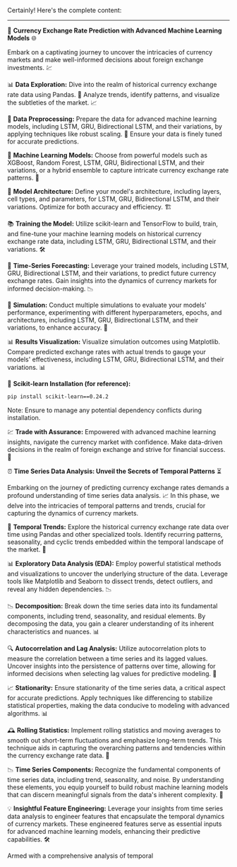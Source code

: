 Certainly! Here's the complete content:

---

🚀 **Currency Exchange Rate Prediction with Advanced Machine Learning Models** 🌐

Embark on a captivating journey to uncover the intricacies of currency markets and make well-informed decisions about foreign exchange investments. 💹

📊 **Data Exploration:** Dive into the realm of historical currency exchange rate data using Pandas. 📅 Analyze trends, identify patterns, and visualize the subtleties of the market. 📈

🧮 **Data Preprocessing:** Prepare the data for advanced machine learning models, including LSTM, GRU, Bidirectional LSTM, and their variations, by applying techniques like robust scaling. 🧹 Ensure your data is finely tuned for accurate predictions.

🔬 **Machine Learning Models:** Choose from powerful models such as XGBoost, Random Forest, LSTM, GRU, Bidirectional LSTM, and their variations, or a hybrid ensemble to capture intricate currency exchange rate patterns. 🤯

🧠 **Model Architecture:** Define your model's architecture, including layers, cell types, and parameters, for LSTM, GRU, Bidirectional LSTM, and their variations. Optimize for both accuracy and efficiency. 🏗️

📚 **Training the Model:** Utilize scikit-learn and TensorFlow to build, train, and fine-tune your machine learning models on historical currency exchange rate data, including LSTM, GRU, Bidirectional LSTM, and their variations. 🛠️

📆 **Time-Series Forecasting:** Leverage your trained models, including LSTM, GRU, Bidirectional LSTM, and their variations, to predict future currency exchange rates. Gain insights into the dynamics of currency markets for informed decision-making. 📉

🔄 **Simulation:** Conduct multiple simulations to evaluate your models' performance, experimenting with different hyperparameters, epochs, and architectures, including LSTM, GRU, Bidirectional LSTM, and their variations, to enhance accuracy. 🔄

📊 **Results Visualization:** Visualize simulation outcomes using Matplotlib. Compare predicted exchange rates with actual trends to gauge your models' effectiveness, including LSTM, GRU, Bidirectional LSTM, and their variations. 📊

🤖 **Scikit-learn Installation (for reference):**

```bash
pip install scikit-learn==0.24.2
```

Note: Ensure to manage any potential dependency conflicts during installation.

💹 **Trade with Assurance:** Empowered with advanced machine learning insights, navigate the currency market with confidence. Make data-driven decisions in the realm of foreign exchange and strive for financial success. 💱

⏰ **Time Series Data Analysis: Unveil the Secrets of Temporal Patterns** ⏳

Embarking on the journey of predicting currency exchange rates demands a profound understanding of time series data analysis. 📈 In this phase, we delve into the intricacies of temporal patterns and trends, crucial for capturing the dynamics of currency markets.

🔄 **Temporal Trends:** Explore the historical currency exchange rate data over time using Pandas and other specialized tools. Identify recurring patterns, seasonality, and cyclic trends embedded within the temporal landscape of the market. 📆

📊 **Exploratory Data Analysis (EDA):** Employ powerful statistical methods and visualizations to uncover the underlying structure of the data. Leverage tools like Matplotlib and Seaborn to dissect trends, detect outliers, and reveal any hidden dependencies. 📉

📉 **Decomposition:** Break down the time series data into its fundamental components, including trend, seasonality, and residual elements. By decomposing the data, you gain a clearer understanding of its inherent characteristics and nuances. 📊

🔍 **Autocorrelation and Lag Analysis:** Utilize autocorrelation plots to measure the correlation between a time series and its lagged values. Uncover insights into the persistence of patterns over time, allowing for informed decisions when selecting lag values for predictive modeling. 🔗

📈 **Stationarity:** Ensure stationarity of the time series data, a critical aspect for accurate predictions. Apply techniques like differencing to stabilize statistical properties, making the data conducive to modeling with advanced algorithms. 📊

🕰️ **Rolling Statistics:** Implement rolling statistics and moving averages to smooth out short-term fluctuations and emphasize long-term trends. This technique aids in capturing the overarching patterns and tendencies within the currency exchange rate data. 🔄

📉 **Time Series Components:** Recognize the fundamental components of time series data, including trend, seasonality, and noise. By understanding these elements, you equip yourself to build robust machine learning models that can discern meaningful signals from the data's inherent complexity. 🧠

💡 **Insightful Feature Engineering:** Leverage your insights from time series data analysis to engineer features that encapsulate the temporal dynamics of currency markets. These engineered features serve as essential inputs for advanced machine learning models, enhancing their predictive capabilities. 🛠️

Armed with a comprehensive analysis of temporal
